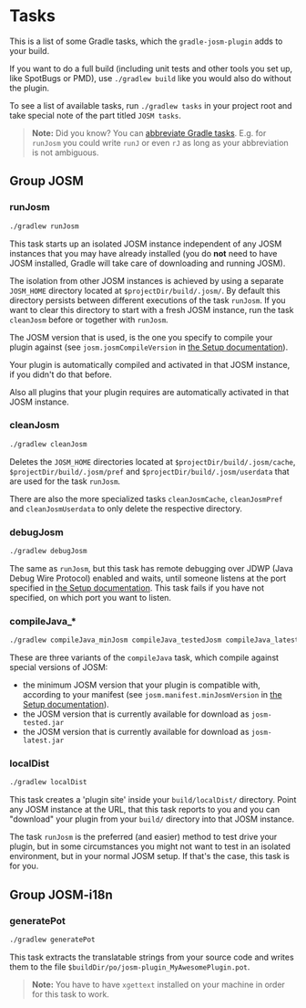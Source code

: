 # Tasks

This is a list of some Gradle tasks, which the `gradle-josm-plugin` adds to your build.

If you want to do a full build (including unit tests and other tools you set up, like SpotBugs or PMD), use `./gradlew build` like you would also do without the plugin.

To see a list of available tasks, run `./gradlew tasks` in your project root and take special note of the part titled `JOSM tasks`.

> **Note:** Did you know? You can [abbreviate Gradle tasks](https://docs.gradle.org/4.8/userguide/command_line_interface.html#_task_name_abbreviation). E.g. for `runJosm` you could write `runJ` or even `rJ` as long as your abbreviation is not ambiguous.

## Group JOSM

### runJosm
```bash
./gradlew runJosm
```
This task starts up an isolated JOSM instance independent of any JOSM instances that you may have already installed (you do **not** need to have JOSM installed, Gradle will take care of downloading and running JOSM).

The isolation from other JOSM instances is achieved by using a separate `JOSM_HOME` directory located at `$projectDir/build/.josm/`. By default this directory persists between different executions of the task `runJosm`. If you want to clear this directory to start with a fresh JOSM instance, run the task `cleanJosm` before or together with `runJosm`.

The JOSM version that is used, is the one you specify to compile your plugin against (see `josm.josmCompileVersion` in [the Setup documentation](./Setup.md)).

Your plugin is automatically compiled and activated in that JOSM instance, if you didn't do that before.

Also all plugins that your plugin requires are automatically activated in that JOSM instance.

### cleanJosm
```bash
./gradlew cleanJosm
```
Deletes the `JOSM_HOME` directories located at `$projectDir/build/.josm/cache`, `$projectDir/build/.josm/pref` and `$projectDir/build/.josm/userdata`
that are used for the task `runJosm`.

There are also the more specialized tasks `cleanJosmCache`, `cleanJosmPref` and `cleanJosmUserdata` to only delete the respective directory.

### debugJosm
```bash
./gradlew debugJosm
```
The same as `runJosm`, but this task has remote debugging over JDWP (Java Debug Wire Protocol) enabled and waits, until someone listens at the port specified in [the Setup documentation](./Setup.md).
This task fails if you have not specified, on which port you want to listen.

### compileJava_*
```bash
./gradlew compileJava_minJosm compileJava_testedJosm compileJava_latestJosm
```
These are three variants of the `compileJava` task, which compile against special versions of JOSM:
* the minimum JOSM version that your plugin is compatible with, according to your manifest (see `josm.manifest.minJosmVersion` in [the Setup documentation](./Setup.md)).
* the JOSM version that is currently available for download as `josm-tested.jar`
* the JOSM version that is currently available for download as `josm-latest.jar`

### localDist
```bash
./gradlew localDist
```
This task creates a 'plugin site' inside your `build/localDist/` directory. Point any JOSM instance at the URL, that this task reports to you and you can "download" your plugin from your `build/` directory into that JOSM instance.

The task `runJosm` is the preferred (and easier) method to test drive your plugin, but in some circumstances you might not want to test in an isolated environment, but in your normal JOSM setup. If that's the case, this task is for you.

## Group JOSM-i18n

### generatePot
```bash
./gradlew generatePot
```
This task extracts the translatable strings from your source code and writes them to the file `$buildDir/po/josm-plugin_MyAwesomePlugin.pot`.
> **Note:** You have to have `xgettext` installed on your machine in order for this task to work.
